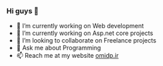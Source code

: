 ### Hi guys 👋


- 🔭 I’m currently working on Web development 
- 🌱 I’m currently working on Asp.net core projects 
- 👯 I’m looking to collaborate on Freelance projects
- 💬 Ask me about Programming
- 📫 Reach me at my website <a href="http://omidp.ir">omidp.ir</a>

